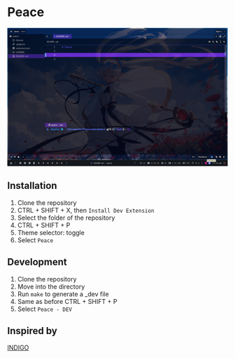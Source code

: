# Peace

![wallpaper](assets/peace.png)

## Installation

1. Clone the repository
2. CTRL + SHIFT + X, then `Install Dev Extension`
3. Select the folder of the repository
4. CTRL + SHIFT + P
5. Theme selector: toggle
6. Select `Peace`

## Development

1. Clone the repository
2. Move into the directory
3. Run `make` to generate a _dev file
4. Same as before CTRL + SHIFT + P
5. Select `Peace - DEV`

## Inspired by

[INDIGO](https://github.com/p3rception/Indigo-zed)
